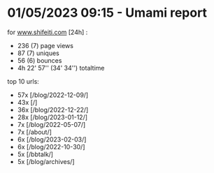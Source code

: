 # 01/05/2023 09:15 - Umami report
for www.shifeiti.com [24h] :

 - 236 (7) page views
 - 87 (7) uniques
 - 56 (6) bounces
 - 4h 22' 57'' (34' 34'') totaltime


top 10 urls:
 - 57x [/blog/2022-12-09/]
 - 43x [/]
 - 36x [/blog/2022-12-22/]
 - 28x [/blog/2023-01-12/]
 - 7x [/blog/2022-05-07/]
 - 7x [/about/]
 - 6x [/blog/2023-02-03/]
 - 6x [/blog/2022-10-30/]
 - 5x [/bbtalk/]
 - 5x [/blog/archives/]



